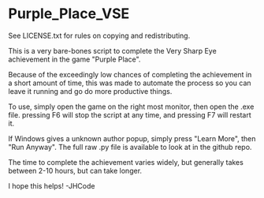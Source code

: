 # Purple_Place_VSE

See LICENSE.txt for rules on copying and redistributing.

This is a very bare-bones script to complete the Very Sharp Eye achievement in the game
"Purple Place".

Because of the exceedingly low chances of completing the achievement in a short amount of time,
this was made to automate the process so you can leave it running and go do more productive things.

To use, simply open the game on the right most monitor, then open the .exe file. pressing F6 will stop the script at any time, and pressing F7 will restart it.

If Windows gives a unknown author popup, simply press "Learn More", then "Run Anyway". The full raw .py file is available to look at in the github repo.

The time to complete the achievement varies widely, but generally takes between 2-10 hours, but can take longer.

I hope this helps! -JHCode
